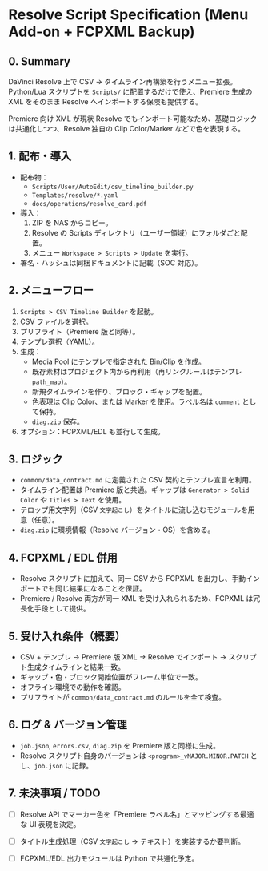 # Resolve Script Specification (Menu Add-on + FCPXML Backup)

## 0. Summary

DaVinci Resolve 上で CSV → タイムライン再構築を行うメニュー拡張。Python/Lua スクリプトを `Scripts/` に配置するだけで使え、Premiere 生成の XML をそのまま Resolve へインポートする保険も提供する。

Premiere 向け XML が現状 Resolve でもインポート可能なため、基礎ロジックは共通化しつつ、Resolve 独自の Clip Color/Marker などで色を表現する。

## 1. 配布・導入

- 配布物：
  - `Scripts/User/AutoEdit/csv_timeline_builder.py`
  - `Templates/resolve/*.yaml`
  - `docs/operations/resolve_card.pdf`
- 導入：
  1. ZIP を NAS からコピー。
  2. Resolve の Scripts ディレクトリ（ユーザー領域）にフォルダごと配置。
  3. メニュー `Workspace > Scripts > Update` を実行。
- 署名・ハッシュは同梱ドキュメントに記載（SOC 対応）。

## 2. メニューフロー

1. `Scripts > CSV Timeline Builder` を起動。
2. CSV ファイルを選択。
3. プリフライト（Premiere 版と同等）。
4. テンプレ選択（YAML）。
5. 生成：
   - Media Pool にテンプレで指定された Bin/Clip を作成。
   - 既存素材はプロジェクト内から再利用（再リンクルールはテンプレ `path_map`）。
   - 新規タイムラインを作り、ブロック・ギャップを配置。
   - 色表現は Clip Color、または Marker を使用。ラベル名は `comment` として保持。
   - `diag.zip` 保存。
6. オプション：FCPXML/EDL も並行して生成。

## 3. ロジック

- `common/data_contract.md` に定義された CSV 契約とテンプレ宣言を利用。
- タイムライン配置は Premiere 版と共通。ギャップは `Generator > Solid Color` や `Titles > Text` を使用。
- テロップ用文字列（CSV `文字起こし`）をタイトルに流し込むモジュールを用意（任意）。
- `diag.zip` に環境情報（Resolve バージョン・OS）を含める。

## 4. FCPXML / EDL 併用

- Resolve スクリプトに加えて、同一 CSV から FCPXML を出力し、手動インポートでも同じ結果になることを保証。
- Premiere / Resolve 両方が同一 XML を受け入れられるため、FCPXML は冗長化手段として提供。

## 5. 受け入れ条件（概要）

- CSV + テンプレ → Premiere 版 XML → Resolve でインポート → スクリプト生成タイムラインと結果一致。
- ギャップ・色・ブロック開始位置がフレーム単位で一致。
- オフライン環境での動作を確認。
- プリフライトが `common/data_contract.md` のルールを全て検査。

## 6. ログ & バージョン管理

- `job.json`, `errors.csv`, `diag.zip` を Premiere 版と同様に生成。
- Resolve スクリプト自身のバージョンは `<program>_vMAJOR.MINOR.PATCH` とし、`job.json` に記録。

## 7. 未決事項 / TODO

- [ ] Resolve API でマーカー色を「Premiere ラベル名」とマッピングする最適な UI 表現を決定。
- [ ] タイトル生成処理（CSV `文字起こし` → テキスト）を実装するか要判断。
- [ ] FCPXML/EDL 出力モジュールは Python で共通化予定。

